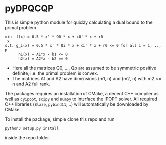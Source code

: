 # pyDPQCQP

This is simple python module for quickly calculating a dual bound
to the primal problem

```
min  f(x) = 0.5 * x' * Q0 * x + c0' * x + r0
 x
s.t. g_i(x) = 0.5 * x' * Qi * x + ci' * x + r0 <= 0 for all i = 1, .., p
      h1(x) = A1*x - b1 <= 0
      h2(x) = A2*x - b2 == 0
```

- Here all the matrices Q0, ..., Qp are assumed to be symmetric positive definite, 
i.e. the primal problem is convex.
- The matrices A1 and A2 have dimensions (m1, n) and (m2, n) with m2 <= n
and A2 full rank.

The packages requires an installation of CMake, a decent C++ compiler as well as `cyipopt`, `scipy` and
`numpy` to interface the IPOPT solver. All required
C++ libraries (`Blaze`, `pybind11`, ..) will automatically
be downloaded by CMake.

To install the package, simple clone this repo and
run

```
python3 setup.py install
```
inside the repo folder.
